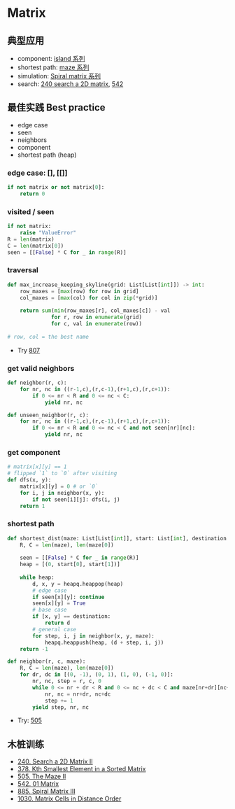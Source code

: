 # Matrix

## 典型应用

- component: [island 系列](https://leetcode.com/problems/number-of-islands/)
- shortest path: [maze 系列](https://leetcode.com/problems/the-maze/) 
- simulation: [Spiral matrix 系列](https://leetcode.com/problems/spiral-matrix-iii/)
- search: [240 search a 2D matrix](https://leetcode.com/problems/search-a-2d-matrix-ii/), [542](https://leetcode.com/problems/01-matrix/)

## 最佳实践 Best practice 

- edge case 
- seen
- neighbors
- component
- shortest path (heap)


### edge case: [], [[]]

``` python 
if not matrix or not matrix[0]:
	return 0
```

### visited / seen

``` python
if not matrix: 
	raise "ValueError"
R = len(matrix)
C = len(matrix[0])
seen = [[False] * C for _ in range(R)]
```

### traversal

``` python
def max_increase_keeping_skyline(grid: List[List[int]]) -> int:
    row_maxes = [max(row) for row in grid]
    col_maxes = [max(col) for col in zip(*grid)]
    
    return sum(min(row_maxes[r], col_maxes[c]) - val 
              for r, row in enumerate(grid)
              for c, val in enumerate(row))
              
# row, col = the best name   
```

- Try [807](https://leetcode.com/problems/max-increase-to-keep-city-skyline/)

### get valid neighbors

``` python 
def neighbor(r, c): 
	for nr, nc in ((r-1,c),(r,c-1),(r+1,c),(r,c+1)):
	    if 0 <= nr < R and 0 <= nc < C:
	        yield nr, nc

def unseen_neighbor(r, c): 
	for nr, nc in ((r-1,c),(r,c-1),(r+1,c),(r,c+1)):
	    if 0 <= nr < R and 0 <= nc < C and not seen[nr][nc]:
	        yield nr, nc    
```

### get component 

``` python
# matrix[x][y] == 1
# flipped `1` to `0` after visiting
def dfs(x, y):
	matrix[x][y] = 0 # or `0`
	for i, j in neighbor(x, y):
		if not seen[i][j]: dfs(i, j)
	return 1 
```

### shortest path 

``` python
def shortest_dist(maze: List[List[int]], start: List[int], destination: List[int]) -> int:
    R, C = len(maze), len(maze[0])
    
    seen = [[False] * C for _ in range(R)]
    heap = [(0, start[0], start[1])]
    
    while heap:
        d, x, y = heapq.heappop(heap)
        # edge case 
        if seen[x][y]: continue 
        seen[x][y] = True 
        # base case 
        if [x, y] == destination:
            return d
        # general case 
        for step, i, j in neighbor(x, y, maze):
            heapq.heappush(heap, (d + step, i, j))
    return -1
```
``` python    
def neighbor(r, c, maze):
    R, C = len(maze), len(maze[0])
    for dr, dc in [(0, -1), (0, 1), (1, 0), (-1, 0)]:
        nr, nc, step = r, c, 0
        while 0 <= nr + dr < R and 0 <= nc + dc < C and maze[nr+dr][nc+dc] == 0:
            nr, nc = nr+dr, nc+dc
            step += 1
        yield step, nr, nc  
```

- Try: [505](https://leetcode.com/problems/the-maze-ii/)

## 木桩训练

- [240. Search a 2D Matrix II](https://leetcode.com/problems/search-a-2d-matrix-ii/)
- [378. Kth Smallest Element in a Sorted Matrix](https://leetcode.com/problems/kth-smallest-element-in-a-sorted-matrix/)
- [505. The Maze II](https://leetcode.com/problems/the-maze-ii/)
- [542. 01 Matrix](https://leetcode.com/problems/01-matrix/)
- [885. Spiral Matrix III](https://leetcode.com/problems/spiral-matrix-iii/)
- [1030. Matrix Cells in Distance Order](https://leetcode.com/problems/matrix-cells-in-distance-order/)
